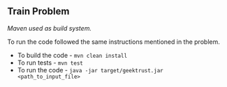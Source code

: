 ## Train Problem

 *Maven used as build system.*
 
 To run the code followed the same instructions mentioned in the problem.
 
 * To build the code - `mvn clean install`
 * To run tests - `mvn test`
 * To run the code - `java -jar target/geektrust.jar <path_to_input_file>`
